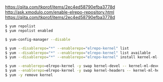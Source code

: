 https://qiita.com/tkprof/items/2ec4ed58790efba3778d
http://ask.xmodulo.com/enable-elrepo-repository.html
https://qiita.com/tkprof/items/2ec4ed58790efba3778d

```bash
$ yum repolist
$ yum repolist enabled

$ yum-config-manager --disable

$ yum --disablerepo="*" --enablerepo="elrepo-kernel" list
$ yum --disablerepo="*" --enablerepo="elrepo-kernel" list available
$ yum --disablerepo="*" --enablerepo="elrepo-kernel" install kernel-ml-headers

$ yum --enablerepo=elrepo-kernel -y swap kernel-devel -- kernel-ml-devel
$ yum --enablerepo=elrepo-kernel -y swap kernel-headers -- kernel-ml-headers
$ yum -y remove kernel
```
